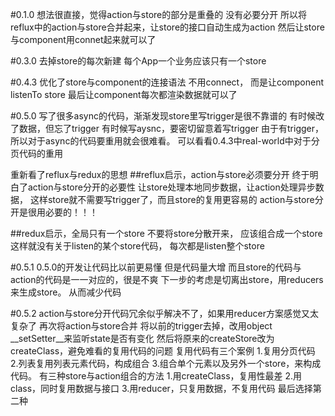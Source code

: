 #0.1.0
想法很直接，觉得action与store的部分是重叠的
没有必要分开
所以将reflux中的action与store合并起来，让store的接口自动生成为action
然后让store与component用connet起来就可以了

#0.3.0
去掉store的每次新建
每个App一个业务应该只有一个store

#0.4.3
优化了store与component的连接语法
不用connect，
而是让component listenTo store
最后让component每次都渲染数据就可以了

#0.5.0
写了很多async的代码，渐渐发现store里写trigger是很不靠谱的
有时候改了数据，但忘了trigger
有时候写aysnc，要密切留意着写trigger
由于有trigger，所以对于async的代码要重用就会很难看。
可以看看0.4.3中real-world中对于分页代码的重用

重新看了reflux与redux的思想
##reflux启示，action与store必须要分开
终于明白了action与store分开的必要性
让store处理本地同步数据，让action处理异步数据，
这样store就不需要写trigger了，而且store的复用更容易的
action与store分开是很用必要的！！！

##redux启示，全局只有一个store
不要将store分散开来，
应该组合成一个store
这样就没有关于listen的某个store代码，
每次都是listen整个store

#0.5.1
0.5.0的开发让代码比以前更易懂
但是代码量大增
而且store的代码与action的代码是一一对应的，很是不爽
下一步的考虑是切离出store，用reducers来生成store。
从而减少代码

#0.5.2
action与store分开代码冗余似乎解决不了，如果用reducer方案感觉又太复杂了
再次将action与store合并
将以前的trigger去掉，改用object __setSetter__来监听state是否有变化
然后将原来的createStore改为createClass，避免难看的复用代码的问题
复用代码有三个案例
1.复用分页代码
2.列表复用列表元素代码，构成组合
3.组合单个元素以及另外一个store，来构成代码。
有三种store与action组合的方法
1.用createClass，复用性最差
2.用class，同时复用数据与接口
3.用reducer，只复用数据，不复用代码
最后选择第二种
